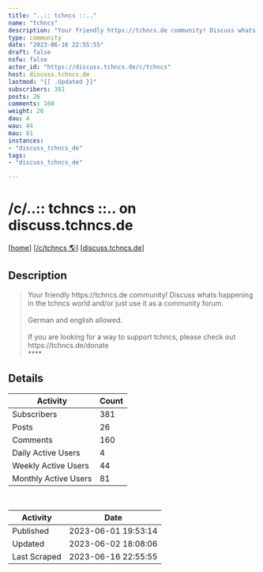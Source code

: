 ```yaml
---
title: "..:: tchncs ::.." 
name: "tchncs"
description: "Your friendly https://tchncs.de community! Discuss whats happening in the tchncs world  and/or just use it as a community forum.German and english allowed.If you are looking for a way to support tchncs, please check out https://tchncs.de/donate****"
type: community
date: "2023-06-16 22:55:55"
draft: false
nsfw: false
actor_id: "https://discuss.tchncs.de/c/tchncs"
host: discuss.tchncs.de
lastmod: "{[ .Updated }}"
subscribers: 381
posts: 26
comments: 160
weight: 26
dau: 4
wau: 44
mau: 81
instances:
- "discuss_tchncs_de"
tags: 
- "discuss_tchncs_de"

---
```


# /c/..:: tchncs ::.. on discuss.tchncs.de

[[home](/)]
[[/c/tchncs 🌎](https://discuss.tchncs.de/c/tchncs)]
[[discuss.tchncs.de](/instances/discuss_tchncs_de)]


## Description 

<blockquote class="description">
Your friendly https://tchncs.de community! Discuss whats happening in the tchncs world  and/or just use it as a community forum.<br><br>German and english allowed.<br><br>If you are looking for a way to support tchncs, please check out https://tchncs.de/donate<br>****
</blockquote>


## Details

| Activity | Count  |
|----------------------|---|
| Subscribers          | 381 |
| Posts                | 26  |
| Comments             | 160  |
| Daily Active Users   | 4  |
| Weekly Active Users  | 44  |
| Monthly Active Users | 81  |

<br>

| Activity | Date |
|----------------------|---|
| Published            | 2023-06-01 19:53:14 |
| Updated              | 2023-06-02 18:08:06 |
| Last Scraped         | 2023-06-16 22:55:55 |
